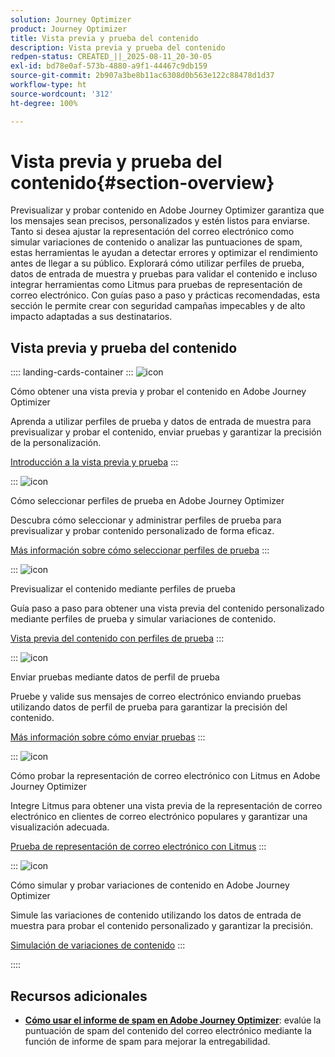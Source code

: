 ```yaml
---
solution: Journey Optimizer
product: Journey Optimizer
title: Vista previa y prueba del contenido
description: Vista previa y prueba del contenido
redpen-status: CREATED_||_2025-08-11_20-30-05
exl-id: bd78e0af-573b-4880-a9f1-44467c9db159
source-git-commit: 2b907a3be8b11ac6308d0b563e122c88478d1d37
workflow-type: ht
source-wordcount: '312'
ht-degree: 100%

---
```


# Vista previa y prueba del contenido{#section-overview}

Previsualizar y probar contenido en Adobe Journey Optimizer garantiza que los mensajes sean precisos, personalizados y estén listos para enviarse. Tanto si desea ajustar la representación del correo electrónico como simular variaciones de contenido o analizar las puntuaciones de spam, estas herramientas le ayudan a detectar errores y optimizar el rendimiento antes de llegar a su público. Explorará cómo utilizar perfiles de prueba, datos de entrada de muestra y pruebas para validar el contenido e incluso integrar herramientas como Litmus para pruebas de representación de correo electrónico. Con guías paso a paso y prácticas recomendadas, esta sección le permite crear con seguridad campañas impecables y de alto impacto adaptadas a sus destinatarios.

## Vista previa y prueba del contenido

:::: landing-cards-container
:::
![icon](https://cdn.experienceleague.adobe.com/icons/circle-play.svg?lang=es)

Cómo obtener una vista previa y probar el contenido en Adobe Journey Optimizer

Aprenda a utilizar perfiles de prueba y datos de entrada de muestra para previsualizar y probar el contenido, enviar pruebas y garantizar la precisión de la personalización.

[Introducción a la vista previa y prueba](../using/content-management/preview-test.md)
:::

:::
![icon](https://cdn.experienceleague.adobe.com/icons/list-check.svg?lang=es)

Cómo seleccionar perfiles de prueba en Adobe Journey Optimizer

Descubra cómo seleccionar y administrar perfiles de prueba para previsualizar y probar contenido personalizado de forma eficaz.

[Más información sobre cómo seleccionar perfiles de prueba](../using/content-management/test-profiles.md)
:::

:::
![icon](https://cdn.experienceleague.adobe.com/icons/bullseye.svg?lang=es)

Previsualizar el contenido mediante perfiles de prueba

Guía paso a paso para obtener una vista previa del contenido personalizado mediante perfiles de prueba y simular variaciones de contenido.

[Vista previa del contenido con perfiles de prueba](../using/content-management/preview.md)
:::

:::
![icon](https://cdn.experienceleague.adobe.com/icons/envelope.svg?lang=es)

Enviar pruebas mediante datos de perfil de prueba

Pruebe y valide sus mensajes de correo electrónico enviando pruebas utilizando datos de perfil de prueba para garantizar la precisión del contenido.

[Más información sobre cómo enviar pruebas](../using/content-management/proofs.md)
:::

:::
![icon](https://cdn.experienceleague.adobe.com/icons/eye.svg?lang=es)

Cómo probar la representación de correo electrónico con Litmus en Adobe Journey Optimizer

Integre Litmus para obtener una vista previa de la representación de correo electrónico en clientes de correo electrónico populares y garantizar una visualización adecuada.

[Prueba de representación de correo electrónico con Litmus](../using/content-management/rendering.md)
:::

:::
![icon](https://cdn.experienceleague.adobe.com/icons/code-branch.svg?lang=es)

Cómo simular y probar variaciones de contenido en Adobe Journey Optimizer

Simule las variaciones de contenido utilizando los datos de entrada de muestra para probar el contenido personalizado y garantizar la precisión.

[Simulación de variaciones de contenido](../using/test-approve/simulate-sample-input.md)
:::

::::


## Recursos adicionales

- **[Cómo usar el informe de spam en Adobe Journey Optimizer](../using/content-management/spam-report.md)**: evalúe la puntuación de spam del contenido del correo electrónico mediante la función de informe de spam para mejorar la entregabilidad.
